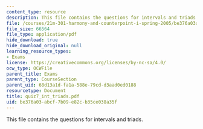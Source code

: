 ```yaml
---
content_type: resource
description: This file contains the questions for intervals and triads.
file: /courses/21m-301-harmony-and-counterpoint-i-spring-2005/be376a03abcf7b09e82cb35ce038a35f_quiz7_int_triads.pdf
file_size: 66564
file_type: application/pdf
hide_download: true
hide_download_original: null
learning_resource_types:
- Exams
license: https://creativecommons.org/licenses/by-nc-sa/4.0/
ocw_type: OCWFile
parent_title: Exams
parent_type: CourseSection
parent_uid: 68d13a1d-fa1a-588e-79cd-d3aad0ed0188
resourcetype: Document
title: quiz7_int_triads.pdf
uid: be376a03-abcf-7b09-e82c-b35ce038a35f
---
```

This file contains the questions for intervals and triads.